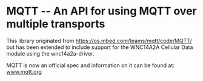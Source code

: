
# MQTT -- An API for using MQTT over multiple transports

This library originated from https://os.mbed.com/teams/mqtt/code/MQTT/ but has been extended to include support for the WNC14A2A Cellular
Data module using the wnc14a2a-driver.  

MQTT is now an official spec and information on it can be found at: www.mqtt.org

